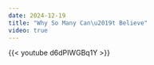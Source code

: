 ```yaml
---
date: 2024-12-19
title: "Why So Many Can\u2019t Believe"
video: true
---
```



{{< youtube d6dPIWGBq1Y >}}
